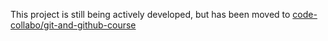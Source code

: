 This project is still being actively developed, but has been moved to [code-collabo/git-and-github-course](https://github.com/code-collabo/git-and-github-course)
